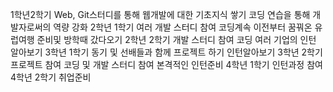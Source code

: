1학년2학기
Web, Git스터디를 통해 웹개발에 대한 기초지식 쌓기
코딩 연습을 통해 개발자로써의 역량 강화
2학년 1학기
여러 개발 스터디 참여
코딩계속
이전부터 꿈꿔온 유럽여행 준비및 방학때 갔다오기
2학년 2학기
개발 스터디 참여
코딩
여러 기업의 인턴 알아보기
3학년 1학기
동기 및 선배들과 함께 프로젝트 하기
인턴알아보기
3학년 2학기
프로젝트 참여
코딩 및 개발 스터디 참여
본격적인 인턴준비
4학년 1학기
인턴과정 참여
4학년 2학기
취업준비
